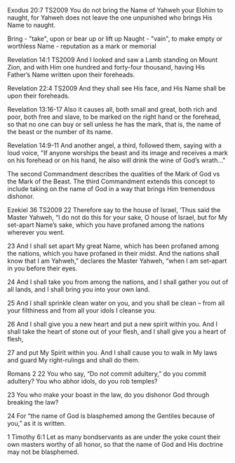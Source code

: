 
Exodus 20:7 TS2009
You do not bring the Name of Yahweh your Elohim to naught, for Yahweh does not leave the one unpunished who brings His Name to naught.

Bring - "take", upon or bear up or lift up
Naught - "vain", to make empty or worthless
Name - reputation as a mark or memorial

Revelation 14:1 TS2009
And I looked and saw a Lamb standing on Mount Zion, and with Him one hundred and forty-four thousand, having His Father’s Name written upon their foreheads.

Revelation 22:4 TS2009
And they shall see His face, and His Name shall be upon their foreheads.

Revelation 13:16-17
Also it causes all, both small and great, both rich and poor, both free and slave, to be marked on the right hand or the forehead, so that no one can buy or sell unless he has the mark, that is, the name of the beast or the number of its name.

Revelation 14:9-11
And another angel, a third, followed them, saying with a loud voice, "If anyone worships the beast and its image and receives a mark on his forehead or on his hand, he also will drink the wine of God’s wrath..."

The second Commandment describes the qualities of the Mark of God vs the Mark of the Beast. The third Commandment extends this concept to include taking on the name of God in a way that brings Him tremendous dishonor.

Ezekiel 36 TS2009
22 Therefore say to the house of Israel, ‘Thus said the Master Yahweh, “I do not do this for your sake, O house of Israel, but for My set-apart Name’s sake, which you have profaned among the nations wherever you went.

23 And I shall set apart My great Name, which has been profaned among the nations, which you have profaned in their midst. And the nations shall know that I am Yahweh,” declares the Master Yahweh, “when I am set-apart in you before their eyes.

24 And I shall take you from among the nations, and I shall gather you out of all lands, and I shall bring you into your own land.

25 And I shall sprinkle clean water on you, and you shall be clean – from all your filthiness and from all your idols I cleanse you.

26 And I shall give you a new heart and put a new spirit within you. And I shall take the heart of stone out of your flesh, and I shall give you a heart of flesh,

27 and put My Spirit within you. And I shall cause you to walk in My laws and guard My right-rulings and shall do them.

Romans 2
22 You who say, “Do not commit adultery,” do you commit adultery? You who abhor idols, do you rob temples? 

23 You who make your boast in the law, do you dishonor God through breaking the law? 

24 For “the name of God is blasphemed among the Gentiles because of you,” as it is written.


1 Timothy 6:1
Let as many bondservants as are under the yoke count their own masters worthy of all honor, so that the name of God and His doctrine may not be blasphemed.